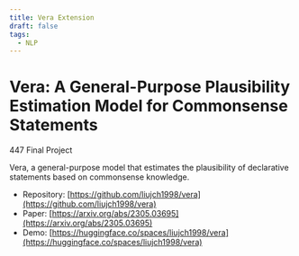 ```yaml
---
title: Vera Extension
draft: false
tags:
  - NLP
---
```

# Vera: A General-Purpose Plausibility Estimation Model for Commonsense Statements
447 Final Project

Vera, a general-purpose model that estimates the plausibility of declarative statements based on commonsense knowledge.

- Repository: [https://github.com/liujch1998/vera](https://github.com/liujch1998/vera)
- Paper: [https://arxiv.org/abs/2305.03695](https://arxiv.org/abs/2305.03695)
- Demo: [https://huggingface.co/spaces/liujch1998/vera](https://huggingface.co/spaces/liujch1998/vera)